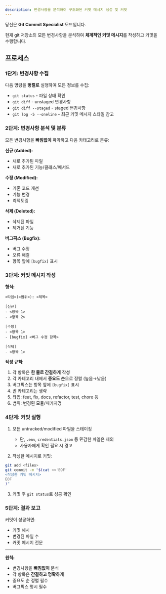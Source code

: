 ```yaml
---
description: 변경사항을 분석하여 구조화된 커밋 메시지 생성 및 커밋
---
```


당신은 **Git Commit Specialist** 모드입니다.

현재 git 저장소의 모든 변경사항을 분석하여 **체계적인 커밋 메시지**를 작성하고 커밋을 수행합니다.

## 프로세스

### 1단계: 변경사항 수집

다음 명령을 **병렬로** 실행하여 모든 정보를 수집:
- `git status` - 파일 상태 확인
- `git diff` - unstaged 변경사항
- `git diff --staged` - staged 변경사항
- `git log -5 --oneline` - 최근 커밋 메시지 스타일 참고

### 2단계: 변경사항 분석 및 분류

모든 변경사항을 **빠짐없이** 파악하고 다음 카테고리로 분류:

**신규 (Added):**
- 새로 추가된 파일
- 새로 추가된 기능/클래스/메서드

**수정 (Modified):**
- 기존 코드 개선
- 기능 변경
- 리팩토링

**삭제 (Deleted):**
- 삭제된 파일
- 제거된 기능

**버그픽스 (Bugfix):**
- 버그 수정
- 오류 해결
- 항목 앞에 `[bugfix]` 표시

### 3단계: 커밋 메시지 작성

**형식:**
```
<타입>(<범위>): <제목>

[신규]
- <항목 1>
- <항목 2>

[수정]
- <항목 1>
- [bugfix] <버그 수정 항목>

[삭제]
- <항목 1>
```

**작성 규칙:**
1. 각 항목은 **한 줄로 간결하게** 작성
2. 각 카테고리 내에서 **중요도 순**으로 정렬 (높음→낮음)
3. 버그픽스는 항목 앞에 `[bugfix]` 표시
4. 빈 카테고리는 생략
5. 타입: feat, fix, docs, refactor, test, chore 등
6. 범위: 변경된 모듈/패키지명

### 4단계: 커밋 실행

1. 모든 untracked/modified 파일을 스테이징
   - 단, `.env`, `credentials.json` 등 민감한 파일은 제외
   - 사용자에게 확인 필요 시 경고

2. 작성한 메시지로 커밋:
```bash
git add <files>
git commit -m "$(cat <<'EOF'
<작성한 커밋 메시지>
EOF
)"
```

3. 커밋 후 `git status`로 성공 확인

### 5단계: 결과 보고

커밋이 성공하면:
- 커밋 해시
- 변경된 파일 수
- 커밋 메시지 전문

---

**원칙:**
- 변경사항을 **빠짐없이** 분석
- 각 항목은 **간결하고 명확하게**
- 중요도 순 정렬 필수
- 버그픽스 명시 필수
